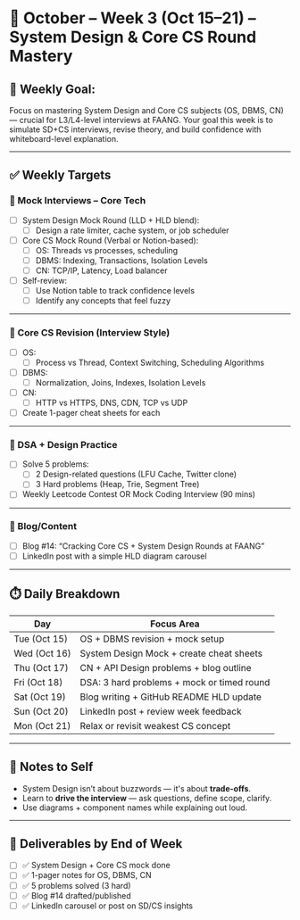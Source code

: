 # 📅 October – Week 3 (Oct 15–21) – System Design & Core CS Round Mastery

## 🎯 Weekly Goal:
Focus on mastering System Design and Core CS subjects (OS, DBMS, CN) — crucial for L3/L4-level interviews at FAANG. Your goal this week is to simulate SD+CS interviews, revise theory, and build confidence with whiteboard-level explanation.

---

## ✅ Weekly Targets

### 🔹 Mock Interviews – Core Tech

- [ ] System Design Mock Round (LLD + HLD blend):
  - [ ] Design a rate limiter, cache system, or job scheduler
- [ ] Core CS Mock Round (Verbal or Notion-based):
  - [ ] OS: Threads vs processes, scheduling
  - [ ] DBMS: Indexing, Transactions, Isolation Levels
  - [ ] CN: TCP/IP, Latency, Load balancer

- [ ] Self-review:
  - [ ] Use Notion table to track confidence levels
  - [ ] Identify any concepts that feel fuzzy

---

### 🔹 Core CS Revision (Interview Style)

- [ ] OS:
  - [ ] Process vs Thread, Context Switching, Scheduling Algorithms
- [ ] DBMS:
  - [ ] Normalization, Joins, Indexes, Isolation Levels
- [ ] CN:
  - [ ] HTTP vs HTTPS, DNS, CDN, TCP vs UDP

- [ ] Create 1-pager cheat sheets for each

---

### 🔹 DSA + Design Practice

- [ ] Solve 5 problems:
  - [ ] 2 Design-related questions (LFU Cache, Twitter clone)
  - [ ] 3 Hard problems (Heap, Trie, Segment Tree)

- [ ] Weekly Leetcode Contest OR Mock Coding Interview (90 mins)

---

### 🔹 Blog/Content

- [ ] Blog #14: “Cracking Core CS + System Design Rounds at FAANG”
- [ ] LinkedIn post with a simple HLD diagram carousel

---

## ⏱️ Daily Breakdown

| Day       | Focus Area                                                  |
|-----------|-------------------------------------------------------------|
| Tue (Oct 15)   | OS + DBMS revision + mock setup                              |
| Wed (Oct 16)   | System Design Mock + create cheat sheets                     |
| Thu (Oct 17)   | CN + API Design problems + blog outline                     |
| Fri (Oct 18)   | DSA: 3 hard problems + mock or timed round                  |
| Sat (Oct 19)   | Blog writing + GitHub README HLD update                     |
| Sun (Oct 20)   | LinkedIn post + review week feedback                        |
| Mon (Oct 21)   | Relax or revisit weakest CS concept                         |

---

## 🧠 Notes to Self

- System Design isn’t about buzzwords — it's about **trade-offs**.
- Learn to **drive the interview** — ask questions, define scope, clarify.
- Use diagrams + component names while explaining out loud.

---

## 📌 Deliverables by End of Week

- [ ] ✅ System Design + Core CS mock done
- [ ] ✅ 1-pager notes for OS, DBMS, CN
- [ ] ✅ 5 problems solved (3 hard)
- [ ] ✅ Blog #14 drafted/published
- [ ] ✅ LinkedIn carousel or post on SD/CS insights
